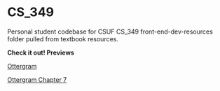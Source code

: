 # CS_349
Personal student codebase for CSUF CS_349
front-end-dev-resources folder pulled from textbook resources.

**Check it out! Previews**

[Ottergram](https://htmlpreview.github.io/?https://github.com/andrewngn13/CS_349/blob/master/ottergram/index.html)

[Ottergram Chapter 7](https://htmlpreview.github.io/?https://github.com/andrewngn13/CS_349/blob/master/ottergram-%20Ch7/index.html)
